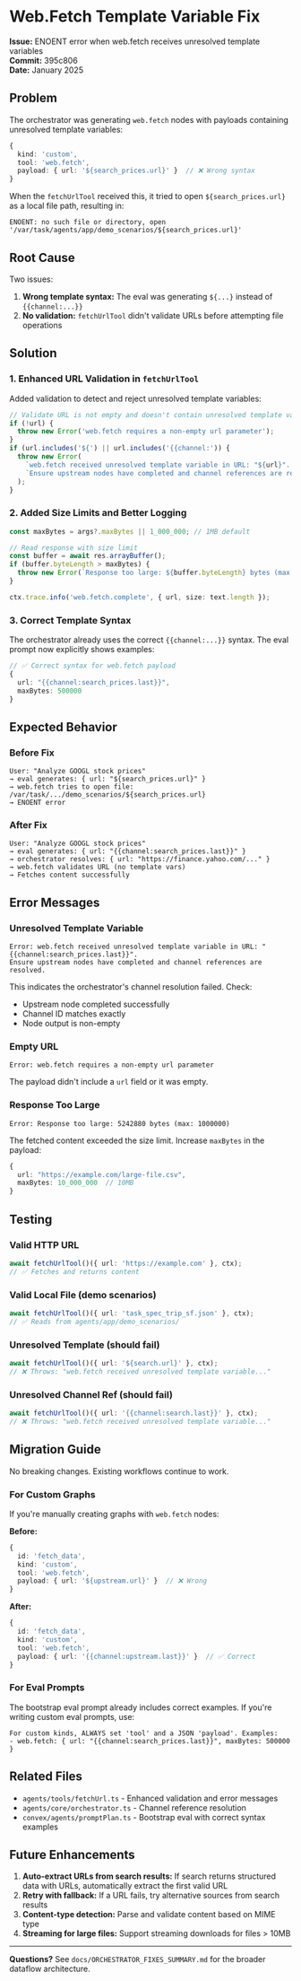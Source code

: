 # Web.Fetch Template Variable Fix

**Issue:** ENOENT error when web.fetch receives unresolved template variables  
**Commit:** 395c806  
**Date:** January 2025

## Problem

The orchestrator was generating `web.fetch` nodes with payloads containing unresolved template variables:

```typescript
{
  kind: 'custom',
  tool: 'web.fetch',
  payload: { url: '${search_prices.url}' }  // ❌ Wrong syntax
}
```

When the `fetchUrlTool` received this, it tried to open `${search_prices.url}` as a local file path, resulting in:

```
ENOENT: no such file or directory, open '/var/task/agents/app/demo_scenarios/${search_prices.url}'
```

## Root Cause

Two issues:
1. **Wrong template syntax:** The eval was generating `${...}` instead of `{{channel:...}}`
2. **No validation:** `fetchUrlTool` didn't validate URLs before attempting file operations

## Solution

### 1. Enhanced URL Validation in `fetchUrlTool`

Added validation to detect and reject unresolved template variables:

```typescript
// Validate URL is not empty and doesn't contain unresolved template variables
if (!url) {
  throw new Error('web.fetch requires a non-empty url parameter');
}
if (url.includes('${') || url.includes('{{channel:')) {
  throw new Error(
    `web.fetch received unresolved template variable in URL: "${url}". ` +
    `Ensure upstream nodes have completed and channel references are resolved.`
  );
}
```

### 2. Added Size Limits and Better Logging

```typescript
const maxBytes = args?.maxBytes || 1_000_000; // 1MB default

// Read response with size limit
const buffer = await res.arrayBuffer();
if (buffer.byteLength > maxBytes) {
  throw new Error(`Response too large: ${buffer.byteLength} bytes (max: ${maxBytes})`);
}

ctx.trace.info('web.fetch.complete', { url, size: text.length });
```

### 3. Correct Template Syntax

The orchestrator already uses the correct `{{channel:...}}` syntax. The eval prompt now explicitly shows examples:

```typescript
// ✅ Correct syntax for web.fetch payload
{
  url: "{{channel:search_prices.last}}",
  maxBytes: 500000
}
```

## Expected Behavior

### Before Fix
```
User: "Analyze GOOGL stock prices"
→ eval generates: { url: "${search_prices.url}" }
→ web.fetch tries to open file: /var/task/.../demo_scenarios/${search_prices.url}
→ ENOENT error
```

### After Fix
```
User: "Analyze GOOGL stock prices"
→ eval generates: { url: "{{channel:search_prices.last}}" }
→ orchestrator resolves: { url: "https://finance.yahoo.com/..." }
→ web.fetch validates URL (no template vars)
→ Fetches content successfully
```

## Error Messages

### Unresolved Template Variable
```
Error: web.fetch received unresolved template variable in URL: "{{channel:search_prices.last}}".
Ensure upstream nodes have completed and channel references are resolved.
```

This indicates the orchestrator's channel resolution failed. Check:
- Upstream node completed successfully
- Channel ID matches exactly
- Node output is non-empty

### Empty URL
```
Error: web.fetch requires a non-empty url parameter
```

The payload didn't include a `url` field or it was empty.

### Response Too Large
```
Error: Response too large: 5242880 bytes (max: 1000000)
```

The fetched content exceeded the size limit. Increase `maxBytes` in the payload:

```typescript
{
  url: "https://example.com/large-file.csv",
  maxBytes: 10_000_000  // 10MB
}
```

## Testing

### Valid HTTP URL
```typescript
await fetchUrlTool()({ url: 'https://example.com' }, ctx);
// ✅ Fetches and returns content
```

### Valid Local File (demo scenarios)
```typescript
await fetchUrlTool()({ url: 'task_spec_trip_sf.json' }, ctx);
// ✅ Reads from agents/app/demo_scenarios/
```

### Unresolved Template (should fail)
```typescript
await fetchUrlTool()({ url: '${search.url}' }, ctx);
// ❌ Throws: "web.fetch received unresolved template variable..."
```

### Unresolved Channel Ref (should fail)
```typescript
await fetchUrlTool()({ url: '{{channel:search.last}}' }, ctx);
// ❌ Throws: "web.fetch received unresolved template variable..."
```

## Migration Guide

No breaking changes. Existing workflows continue to work.

### For Custom Graphs

If you're manually creating graphs with `web.fetch` nodes:

**Before:**
```typescript
{
  id: 'fetch_data',
  kind: 'custom',
  tool: 'web.fetch',
  payload: { url: '${upstream.url}' }  // ❌ Wrong
}
```

**After:**
```typescript
{
  id: 'fetch_data',
  kind: 'custom',
  tool: 'web.fetch',
  payload: { url: '{{channel:upstream.last}}' }  // ✅ Correct
}
```

### For Eval Prompts

The bootstrap eval prompt already includes correct examples. If you're writing custom eval prompts, use:

```
For custom kinds, ALWAYS set 'tool' and a JSON 'payload'. Examples:
- web.fetch: { url: "{{channel:search_prices.last}}", maxBytes: 500000 }
```

## Related Files

- `agents/tools/fetchUrl.ts` - Enhanced validation and error messages
- `agents/core/orchestrator.ts` - Channel reference resolution
- `convex/agents/promptPlan.ts` - Bootstrap eval with correct syntax examples

## Future Enhancements

1. **Auto-extract URLs from search results:** If search returns structured data with URLs, automatically extract the first valid URL
2. **Retry with fallback:** If a URL fails, try alternative sources from search results
3. **Content-type detection:** Parse and validate content based on MIME type
4. **Streaming for large files:** Support streaming downloads for files > 10MB

---

**Questions?** See `docs/ORCHESTRATOR_FIXES_SUMMARY.md` for the broader dataflow architecture.

